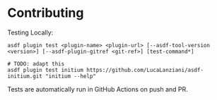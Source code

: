 # Contributing

Testing Locally:

```shell
asdf plugin test <plugin-name> <plugin-url> [--asdf-tool-version <version>] [--asdf-plugin-gitref <git-ref>] [test-command*]

# TODO: adapt this
asdf plugin test initium https://github.com/LucaLanziani/asdf-initium.git "initium --help"
```

Tests are automatically run in GitHub Actions on push and PR.
